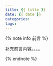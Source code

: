```yaml
---
title: {{ title }}
date: {{ date }}
categories:
tags:
---
```


{% note info 前言 %}

补充前言内容。。。。

{% endnote %}
